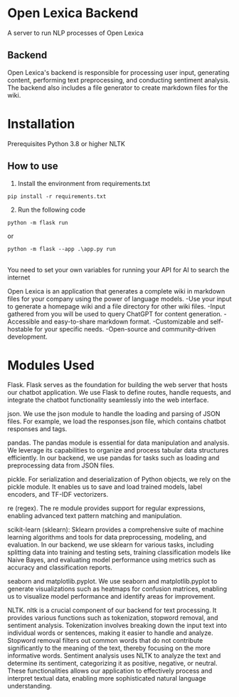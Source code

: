 # Open Lexica Backend
A  server to run NLP processes of Open Lexica

## Backend
Open Lexica's backend is responsible for processing user input, generating content, performing text preprocessing, and conducting sentiment analysis. The backend also includes a file generator to create markdown files for the wiki.

# Installation
Prerequisites
Python 3.8 or higher
NLTK

## How to use
1. Install the environment from requirements.txt
```
pip install -r requirements.txt
```

2. Run the following code
```
python -m flask run
```
or
```
python -m flask --app .\app.py run
```
<br>
You need to set your own variables for running your API for AI to search the internet


Open Lexica is an application that generates a complete wiki in markdown files for your company using the power of language models.
-Use your input to generate a homepage wiki and a file directory for other wiki files.
-Input gathered from you will be used to query ChatGPT for content generation.
-Accessible and easy-to-share markdown format.
-Customizable and self-hostable for your specific needs.
-Open-source and community-driven development.


# Modules Used

Flask. Flask serves as the foundation for building the web server that hosts our chatbot application. We use Flask to define routes, handle requests, and integrate the chatbot functionality seamlessly into the web interface.

json. We use the json module to handle the loading and parsing of JSON files. For example, we load the responses.json file, which contains chatbot responses and tags. 

pandas. The pandas module is essential for data manipulation and analysis. We leverage its capabilities to organize and process tabular data structures efficiently. In our backend, we use pandas for tasks such as loading and preprocessing data from JSON files.

pickle. For serialization and deserialization of Python objects, we rely on the pickle module. It enables us to save and load trained models, label encoders, and TF-IDF vectorizers. 

re (regex). The re module provides support for regular expressions, enabling advanced text pattern matching and manipulation.

scikit-learn (sklearn): Sklearn provides a comprehensive suite of machine learning algorithms and tools for data preprocessing, modeling, and evaluation. In our backend, we use sklearn for various tasks, including splitting data into training and testing sets, training classification models like Naive Bayes, and evaluating model performance using metrics such as accuracy and classification reports.

seaborn and matplotlib.pyplot. We use seaborn and matplotlib.pyplot to generate visualizations such as heatmaps for confusion matrices, enabling us to visualize model performance and identify areas for improvement.

NLTK. nltk is a crucial component of our backend for text processing. It provides various functions such as tokenization, stopword removal, and sentiment analysis. Tokenization involves breaking down the input text into individual words or sentences, making it easier to handle and analyze. Stopword removal filters out common words that do not contribute significantly to the meaning of the text, thereby focusing on the more informative words. Sentiment analysis uses NLTK to analyze the text and determine its sentiment, categorizing it as positive, negative, or neutral. These functionalities allows our application to effectively process and interpret textual data, enabling more sophisticated natural language understanding.

